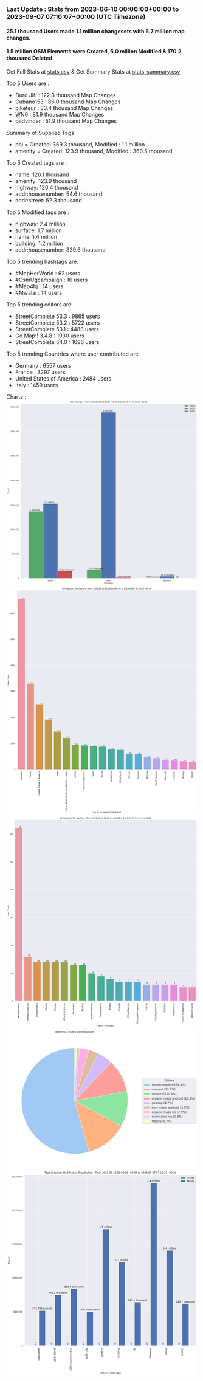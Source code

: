 ### Last Update : Stats from 2023-06-10 00:00:00+00:00 to 2023-09-07 07:10:07+00:00 (UTC Timezone)

#### 25.1 thousand Users made 1.1 million changesets with 6.7 million map changes.
#### 1.5 million OSM Elements were Created, 5.0 million Modified & 170.2 thousand Deleted.
Get Full Stats at [stats.csv](/stats/fieldmappers/Daily/stats.csv)
 & Get Summary Stats at [stats_summary.csv](/stats/fieldmappers/Daily/stats_summary.csv)

Top 5 Users are : 
- Đuro Jiří : 122.3 thousand Map Changes
- Cubano153 : 86.0 thousand Map Changes
- biketeur : 83.4 thousand Map Changes
- WN6 : 81.9 thousand Map Changes
- padvinder : 51.9 thousand Map Changes

Summary of Supplied Tags
- poi = Created: 369.3 thousand, Modified : 1.1 million
- amenity = Created: 123.9 thousand, Modified : 360.5 thousand


Top 5 Created tags are :
- name: 126.1 thousand
- amenity: 123.9 thousand
- highway: 120.4 thousand
- addr:housenumber: 54.6 thousand
- addr:street: 52.3 thousand


Top 5 Modified tags are :
- highway: 2.4 million
- surface: 1.7 million
- name: 1.4 million
- building: 1.2 million
- addr:housenumber: 839.6 thousand


Top 5 trending hashtags are:
- #MapHerWorld : 62 users
- #OsmUgcampaign : 16 users
- #Map4bj : 14 users
- #Mwalai : 14 users


Top 5 trending editors are:
- StreetComplete 53.3 : 9865 users
- StreetComplete 53.2 : 5722 users
- StreetComplete 53.1 : 4488 users
- Go Map!! 3.4.8 : 1930 users
- StreetComplete 54.0 : 1696 users


Top 5 trending Countries where user contributed are:
- Germany : 6557 users
- France : 3297 users
- United States of America : 2484 users
- Italy : 1459 users


 Charts : 
![Alt text](./stats_osm_changes.png) 
![Alt text](./stats_users_per_country.png) 
![Alt text](./stats_users_per_hashtag.png) 
![Alt text](./stats_editors_pie_chart.png) 
![Alt text](./stats_tags.png) 

